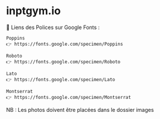# inptgym.io
🔗 Liens des Polices sur Google Fonts :

    Poppins
    👉 https://fonts.google.com/specimen/Poppins

    Roboto
    👉 https://fonts.google.com/specimen/Roboto

    Lato
    👉 https://fonts.google.com/specimen/Lato

    Montserrat
    👉 https://fonts.google.com/specimen/Montserrat



NB : Les photos doivent être placées dans le dossier images
